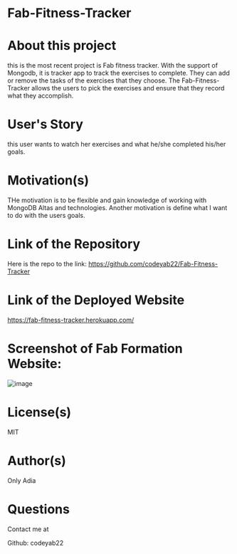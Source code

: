 # Fab-Fitness-Tracker

# About this project

this is the most recent project is Fab fitness tracker. With the support of Mongodb, it is tracker app to track the exercises to complete. They can add 
or remove the tasks of the exercises that they choose. The Fab-Fitness-Tracker allows the users to pick the exercises and ensure that they record
what they accomplish. 

# User's Story

this user  wants to watch her exercises and what he/she completed his/her goals. 
# Motivation(s)

THe motivation is to be flexible and gain  knowledge of working with MongoDB Altas and technologies. 
Another motivation is define what I want to do with the users goals. 


# Link of the Repository

Here is the repo to the link: https://github.com/codeyab22/Fab-Fitness-Tracker
# Link of the Deployed Website

https://fab-fitness-tracker.herokuapp.com/

# Screenshot of Fab Formation Website:

![image](https://drive.google.com/uc?export=view&id=17x60_4Q9jjBXdlKpEMG4GFV1fFeVGjBE)

# License(s)

MIT

# Author(s)

Only Adia 


# Questions

Contact me at

Github: codeyab22
